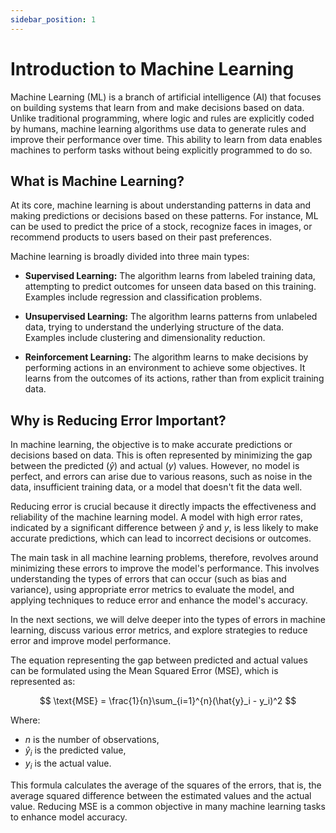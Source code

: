 ```yaml
---
sidebar_position: 1
---
```


# Introduction to Machine Learning

Machine Learning (ML) is a branch of artificial intelligence (AI) that focuses on building systems that learn from and make decisions based on data. Unlike traditional programming, where logic and rules are explicitly coded by humans, machine learning algorithms use data to generate rules and improve their performance over time. This ability to learn from data enables machines to perform tasks without being explicitly programmed to do so.

## What is Machine Learning?

At its core, machine learning is about understanding patterns in data and making predictions or decisions based on these patterns. For instance, ML can be used to predict the price of a stock, recognize faces in images, or recommend products to users based on their past preferences.

Machine learning is broadly divided into three main types:

- **Supervised Learning:** The algorithm learns from labeled training data, attempting to predict outcomes for unseen data based on this training. Examples include regression and classification problems.

- **Unsupervised Learning:** The algorithm learns patterns from unlabeled data, trying to understand the underlying structure of the data. Examples include clustering and dimensionality reduction.

- **Reinforcement Learning:** The algorithm learns to make decisions by performing actions in an environment to achieve some objectives. It learns from the outcomes of its actions, rather than from explicit training data.

## Why is Reducing Error Important?

In machine learning, the objective is to make accurate predictions or decisions based on data. This is often represented by minimizing the gap between the predicted ($\hat{y}$) and actual ($y$) values. However, no model is perfect, and errors can arise due to various reasons, such as noise in the data, insufficient training data, or a model that doesn't fit the data well.

Reducing error is crucial because it directly impacts the effectiveness and reliability of the machine learning model. A model with high error rates, indicated by a significant difference between $\hat{y}$ and $y$, is less likely to make accurate predictions, which can lead to incorrect decisions or outcomes.

The main task in all machine learning problems, therefore, revolves around minimizing these errors to improve the model's performance. This involves understanding the types of errors that can occur (such as bias and variance), using appropriate error metrics to evaluate the model, and applying techniques to reduce error and enhance the model's accuracy.

In the next sections, we will delve deeper into the types of errors in machine learning, discuss various error metrics, and explore strategies to reduce error and improve model performance.

The equation representing the gap between predicted and actual values can be formulated using the Mean Squared Error (MSE), which is represented as:

$$
\text{MSE} = \frac{1}{n}\sum_{i=1}^{n}(\hat{y}_i - y_i)^2
$$

Where:
- $n$ is the number of observations,
- $\hat{y}_i$ is the predicted value,
- $y_i$ is the actual value.

This formula calculates the average of the squares of the errors, that is, the average squared difference between the estimated values and the actual value. Reducing MSE is a common objective in many machine learning tasks to enhance model accuracy.

